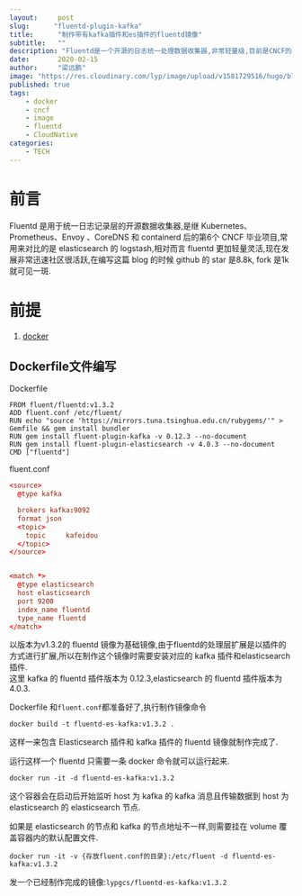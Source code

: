 ```yaml
---
layout:     post 
slug:      "fluentd-plugin-kafka"
title:      "制作带有kafka插件和es插件的fluentd镜像"
subtitle:   ""
description: "Fluentd是一个开源的日志统一处理数据收集器,非常轻量级,目前是CNCF的毕业项目."  
date:       2020-02-15
author:     "梁远鹏"
image: "https://res.cloudinary.com/lyp/image/upload/v1581729516/hugo/blog.github.io/avian-beak-bird-blur-416117.jpg"
published: true
tags: 
    - docker
    - cncf
    - image
    - fluentd
    - CloudNative
categories: 
    - TECH
---
```



# 前言  

Fluentd 是用于统一日志记录层的开源数据收集器,是继 Kubernetes、Prometheus、Envoy 、CoreDNS 和 containerd 后的第6个 CNCF 毕业项目,常用来对比的是 elasticsearch 的 logstash,相对而言 fluentd 更加轻量灵活,现在发展非常迅速社区很活跃,在编写这篇 blog 的时候 github 的 star 是8.8k, fork 是1k就可见一斑.


# 前提

1. [docker](https://www.docker.com/get-started)  


## Dockerfile文件编写  

Dockerfile
```
FROM fluent/fluentd:v1.3.2 
ADD fluent.conf /etc/fluent/
RUN echo "source 'https://mirrors.tuna.tsinghua.edu.cn/rubygems/'" > Gemfile && gem install bundler
RUN gem install fluent-plugin-kafka -v 0.12.3 --no-document
RUN gem install fluent-plugin-elasticsearch -v 4.0.3 --no-document
CMD ["fluentd"]
```

fluent.conf
```conf
<source>
  @type kafka

  brokers kafka:9092
  format json
  <topic>
    topic     kafeidou
  </topic>
</source>


<match *>
  @type elasticsearch
  host elasticsearch
  port 9200
  index_name fluentd
  type_name fluentd
</match>

```  



以版本为v1.3.2的 fluentd 镜像为基础镜像,由于fluentd的处理层扩展是以插件的方式进行扩展,所以在制作这个镜像时需要安装对应的 kafka 插件和elasticsearch 插件.  
这里 kafka 的 fluentd 插件版本为 0.12.3,elasticsearch 的 fluentd 插件版本为4.0.3.  

Dockerfile 和`fluent.conf`都准备好了,执行制作镜像命令
```shell
docker build -t fluentd-es-kafka:v1.3.2 .
```

这样一来包含 Elasticsearch 插件和 kafka 插件的 fluentd 镜像就制作完成了.  

运行这样一个 fluentd 只需要一条 docker 命令就可以运行起来.  

```shell
docker run -it -d fluentd-es-kafka:v1.3.2
```  

这个容器会在启动后开始监听 host 为 kafka 的 kafka 消息且传输数据到 host 为 elasticsearch 的 elasticsearch 节点.  

如果是 elasticsearch 的节点和 kafka 的节点地址不一样,则需要挂在 volume 覆盖容器内的默认配置文件.  

```shell
docker run -it -v {存放fluent.conf的目录}:/etc/fluent -d fluentd-es-kafka:v1.3.2
```

发一个已经制作完成的镜像:`lypgcs/fluentd-es-kafka:v1.3.2`

